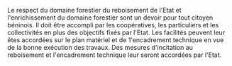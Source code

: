 Le respect du domaine forestier du reboisement de
l'Etat et l'enrichissement du domaine forestier sont un devoir pour tout
citoyen béninois. Il doit être accompli par les coopératives, les
particuliers et les collectivités en plus des objectifs fixés par
l'Etat.
Les facilités peuvent leur êtes accordées sur le plan maté­riel et de
1'encadrement technique en vue de la bonne exécution des travaux. Des
mesures d'incitation au reboisement et l'encadrement technique leur
seront accordées par l'Etat.